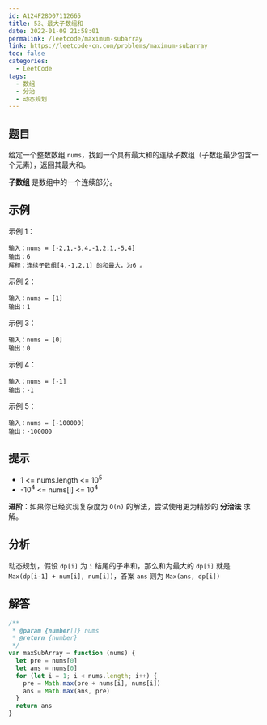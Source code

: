 ```yaml
---
id: A124F28D07112665
title: 53、最大子数组和
date: 2022-01-09 21:58:01
permalink: /leetcode/maximum-subarray
link: https://leetcode-cn.com/problems/maximum-subarray
toc: false
categories:
  - LeetCode
tags:
  - 数组
  - 分治
  - 动态规划
---
```


<Level type='easy'/>

## 题目

给定一个整数数组 `nums`，找到一个具有最大和的连续子数组（子数组最少包含一个元素），返回其最大和。

**子数组** 是数组中的一个连续部分。

## 示例

示例 1：

```text
输入：nums = [-2,1,-3,4,-1,2,1,-5,4]
输出：6
解释：连续子数组[4,-1,2,1] 的和最大，为6 。
```

示例 2：

```text
输入：nums = [1]
输出：1
```

示例 3：

```text
输入：nums = [0]
输出：0
```

示例 4：

```text
输入：nums = [-1]
输出：-1
```

示例 5：

```text
输入：nums = [-100000]
输出：-100000
```

## 提示

- 1 <= nums.length <= 10<sup>5</sup>
- -10<sup>4</sup> <= nums[i] <= 10<sup>4</sup>

**进阶**：如果你已经实现复杂度为 `O(n)` 的解法，尝试使用更为精妙的 **分治法** 求解。

## 分析

动态规划，假设 `dp[i]` 为 `i` 结尾的子串和，那么和为最大的 `dp[i]` 就是 `Max(dp[i-1] + num[i], num[i])`，答案 `ans` 则为 `Max(ans, dp[i])`

## 解答

```javascript
/**
 * @param {number[]} nums
 * @return {number}
 */
var maxSubArray = function (nums) {
  let pre = nums[0]
  let ans = nums[0]
  for (let i = 1; i < nums.length; i++) {
    pre = Math.max(pre + nums[i], nums[i])
    ans = Math.max(ans, pre)
  }
  return ans
}
```
